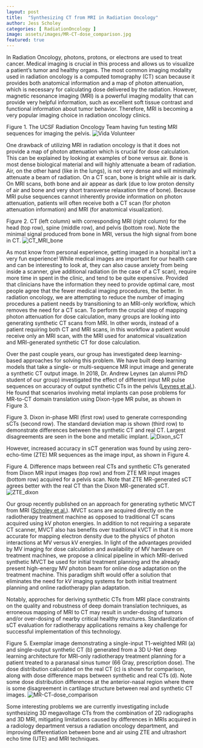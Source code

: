 ```yaml
---
layout: post
title:  "Synthesizing CT from MRI in Radiation Oncology"
author: Jess Scholey
categories: [ RadiationOncology ]
image: assets/images/MR-CT-dose_comparison.jpg
featured: true
---
```


In Radiation Oncology, photons, protons, or electrons are used to treat cancer. Medical imaging is crucial in this process and allows us to visualize a patient’s tumor and healthy organs. The most common imaging modality used in radiation oncology is a computed tomography (CT) scan because it provides both anatomical information and a map of photon attenuation, which is necessary for calculating dose delivered by the radiation. However, magnetic resonance imaging (MRI) is a powerful imaging modality that can provide very helpful information, such as excellent soft tissue contrast and functional information about tumor behavior. Therefore, MRI is becoming a very popular imaging choice in radiation oncology clinics. 

Figure 1. The UCSF Radiation Oncology Team having fun testing MRI sequences for imaging the pelvis. ![Vida Volunteer](../assets/images/Vida_volunteer.jpg)

One drawback of utilizing MRI in radiation oncology is that it does not provide a map of photon attenuation which is crucial for dose calculation. This can be explained by looking at examples of bone versus air. Bone is most dense biological material and will highly attenuate a beam of radiation. Air, on the other hand (like in the lungs), is not very dense and will minimally attenuate a beam of radiation. On a CT scan, bone is bright while air is dark. On MRI scans, both bone and air appear as dark (due to low proton density of air and bone and very short transverse relaxation time of bone). Because MRI pulse sequences cannot inherently provide information on photon attenuation, patients will often receive both a CT scan (for photon attenuation information) and MRI (for anatomical visualization). 

Figure 2. CT (left column) with corresponding MRI (right column) for the head (top row), spine (middle row), and pelvis (bottom row). Note the minimal signal produced from bone in MRI, versus the high signal from bone in CT. ![CT_MRI_bone](../assets/images/CT_MRI_bone.jpg)

As most know from personal experience, getting imaged in a hospital isn’t a very fun experience! While medical images are important for our health care and can be interesting to look at, they can also cause anxiety from being inside a scanner, give additional radiation (in the case of a CT scan), require more time in spent in the clinic, and tend to be quite expensive. Provided that clinicians have the information they need to provide optimal care, most people agree that the fewer medical imaging procedures, the better. In radiation oncology, we are attempting to reduce the number of imaging procedures a patient needs by transitioning to an MRI-only workflow, which removes the need for a CT scan. To perform the crucial step of mapping photon attenuation for dose calculation, many groups are looking into generating synthetic CT scans from MRI. In other words, instead of a patient requiring both CT and MRI scans, in this workflow a patient would receive only an MRI scan, with the MRI used for anatomical visualization and MRI-generated synthetic CT for dose calculation. 

Over the past couple years, our group has investigated deep learning-based approaches for solving this problem. We have built deep learning models that take a single- or multi-sequence MR input image and generate a synthetic CT output image. In 2018, Dr. Andrew Leynes (an alumni PhD student of our group) investigated the effect of different input MR pulse sequences on accuracy of output synthetic CTs in the pelvis ([Leynes et al.](https://pubmed.ncbi.nlm.nih.gov/29084824/)). He found that scenarios involving metal implants can pose problems for MR-to-CT domain translation using Dixon-type MR pulse, as shown in Figure 3.

Figure 3. Dixon in-phase MRI (first row) used to generate corresponding sCTs (second row). The standard deviation map is shown (third row) to demonstrate differences between the synthetic CT and real CT. Largest disagreements are seen in the bone and metallic implant. ![Dixon_sCT](../assets/images/Dixon_sCT.jpg)

However, increased accuracy in sCT generation was found by using zero-echo-time (ZTE) MR sequences as the image input, as shown in Figure 4. 

Figure 4. Difference maps between real CTs and synthetic CTs generated from Dixon MR input images (top row) and from ZTE MR input images (bottom row) acquired for a pelvis scan. Note that ZTE MR-generated sCT agrees better with the real CT than the Dixon MR-generated sCT. ![ZTE_dixon](../assets/images/ZTE_dixon.jpg)

Our group recently published on an approach for generating sythetic MVCT from MRI ([Scholey et al.](https://aapm.onlinelibrary.wiley.com/doi/abs/10.1002/mp.15876)). MVCT scans are acquired directly on the radiotherapy treatment machine as opposed to traditional CT scans acquired using kV photon energies. In addition to not requiring a separate CT scanner, MVCT also has benefits over traditional kVCT in that it is more accurate for mapping electron density due to the physics of photon interactions at MV versus kV energies. In light of the advantages provided by MV imaging for dose calculation and availability of MV hardware on treatment machines, we propose a clinical pipeline in which MRI-derived synthetic MVCT be used for initial treatment planning and the already present high-energy MV photon beam for online dose adaptation on the treatment machine. This paradigm shift would offer a solution that eliminates the need for kV imaging systems for both initial treatment planning and online radiotherapy plan adaptation. 

Notably, approches for deriving synthetic CTs from MRI place constraints on the quality and robustness of deep domain translation techniques, as erroneous mapping of MRI to CT may result in under-dosing of tumors and/or over-dosing of nearby critical healthy structures. Standardization of sCT evaluation for radiotherapy applications remains a key challenge for successful implementation of this technology.  

Figure 5. Exemplar image demonstrating a single-input T1-weighted MRI (a) and single-output synthetic CT (b) generated from a 3D U-Net deep learning architecture for MRI-only radiotherapy treatment planning for a patient treated to a paranasal sinus tumor (66 Gray, prescription dose). The dose distribution calculated on the real CT (c) is shown for comparison, along with dose difference maps between synthetic and real CTs (d). Note some dose distribution differences at the anterior-nasal region where there is some disagreement in cartilage structure between real and synthetic CT images. ![MR-CT-dose_comparison](../assets/images/MR-CT-dose_comparison.jpg)

Some interesting problems we are currently investigating include synthesizing 3D megavoltage CTs from the combination of 2D radiographs and 3D MRI, mitigating limitations caused by differences in MRIs acquired in a radiology department versus a radiation oncology department, and improving differentiation between bone and air using ZTE and ultrashort echo time (UTE) and MRI techniques. 
